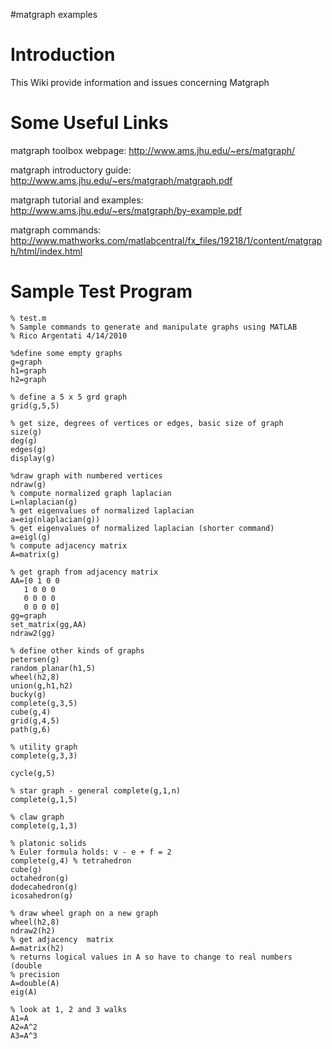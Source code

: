 #matgraph examples


# Introduction #
This Wiki provide information and issues concerning Matgraph

# Some Useful Links #
matgraph toolbox webpage:
http://www.ams.jhu.edu/~ers/matgraph/

matgraph introductory guide:
http://www.ams.jhu.edu/~ers/matgraph/matgraph.pdf

matgraph tutorial and examples:
http://www.ams.jhu.edu/~ers/matgraph/by-example.pdf

matgraph commands:
http://www.mathworks.com/matlabcentral/fx_files/19218/1/content/matgraph/html/index.html


# Sample Test Program #
```
% test.m
% Sample commands to generate and manipulate graphs using MATLAB
% Rico Argentati 4/14/2010

%define some empty graphs
g=graph
h1=graph
h2=graph

% define a 5 x 5 grd graph
grid(g,5,5)

% get size, degrees of vertices or edges, basic size of graph
size(g)
deg(g)
edges(g)
display(g)

%draw graph with numbered vertices
ndraw(g)
% compute normalized graph laplacian
L=nlaplacian(g)
% get eigenvalues of normalized laplacian
a=eig(nlaplacian(g))
% get eigenvalues of normalized laplacian (shorter command)
a=eigl(g)
% compute adjacency matrix 
A=matrix(g)

% get graph from adjacency matrix
AA=[0 1 0 0
   1 0 0 0
   0 0 0 0
   0 0 0 0]
gg=graph
set_matrix(gg,AA)
ndraw2(gg)

% define other kinds of graphs
petersen(g)
random_planar(h1,5)
wheel(h2,8)
union(g,h1,h2)
bucky(g)
complete(g,3,5)
cube(g,4)
grid(g,4,5)
path(g,6)

% utility graph 
complete(g,3,3)
 
cycle(g,5)

% star graph - general complete(g,1,n)
complete(g,1,5)

% claw graph
complete(g,1,3)

% platonic solids
% Euler formula holds: v - e + f = 2
complete(g,4) % tetrahedron
cube(g)
octahedron(g)
dodecahedron(g)
icosahedron(g)

% draw wheel graph on a new graph
wheel(h2,8)
ndraw2(h2)
% get adjacency  matrix
A=matrix(h2)
% returns logical values in A so have to change to real numbers (double
% precision
A=double(A)
eig(A)

% look at 1, 2 and 3 walks
A1=A
A2=A^2
A3=A^3
```